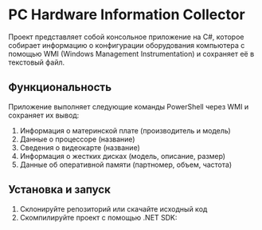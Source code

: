 # PC Hardware Information Collector

Проект представляет собой консольное приложение на C#, которое собирает информацию о конфигурации оборудования компьютера с помощью WMI (Windows Management Instrumentation) и сохраняет её в текстовый файл.

## Функциональность

Приложение выполняет следующие команды PowerShell через WMI и сохраняет их вывод:

1. Информация о материнской плате (производитель и модель)
2. Данные о процессоре (название)
3. Сведения о видеокарте (название)
4. Информация о жестких дисках (модель, описание, размер)
5. Данные об оперативной памяти (партномер, объем, частота)

## Установка и запуск

1. Склонируйте репозиторий или скачайте исходный код
2. Скомпилируйте проект с помощью .NET SDK:
